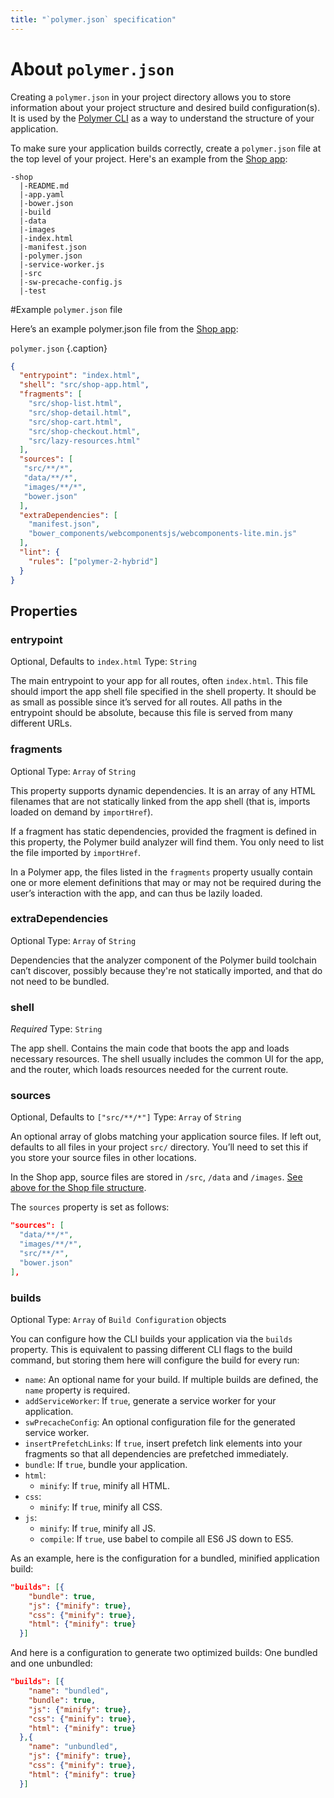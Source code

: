 ```yaml
---
title: "`polymer.json` specification"
---
```


<!-- toc -->

# About `polymer.json`

Creating a `polymer.json` in your project directory allows you to store information about your project structure and desired build configuration(s). It is used by the [Polymer CLI](polymer-cli) as a way to understand the structure of your application.

To make sure your application builds correctly, create a `polymer.json` file at the top level of your project. Here's an example from the [Shop app](https://github.com/Polymer/shop):

```
-shop
  |-README.md
  |-app.yaml
  |-bower.json
  |-build
  |-data
  |-images
  |-index.html
  |-manifest.json
  |-polymer.json
  |-service-worker.js
  |-src
  |-sw-precache-config.js
  |-test
```

#Example `polymer.json` file

Here’s an example polymer.json file from the [Shop app](https://github.com/Polymer/shop):

`polymer.json`
{.caption}
```json
{
  "entrypoint": "index.html",
  "shell": "src/shop-app.html",
  "fragments": [
    "src/shop-list.html",
    "src/shop-detail.html",
    "src/shop-cart.html",
    "src/shop-checkout.html",
    "src/lazy-resources.html"
  ],
  "sources": [
   "src/**/*",
   "data/**/*",
   "images/**/*",
   "bower.json"
  ],
  "extraDependencies": [
    "manifest.json",
    "bower_components/webcomponentsjs/webcomponents-lite.min.js"
  ],
  "lint": {
    "rules": ["polymer-2-hybrid"]
  }
}
```

## Properties

### entrypoint
Optional, Defaults to `index.html`
Type: `String`

The main entrypoint to your app for all routes, often `index.html`. This file should import the app shell file specified in the shell property. It should be as small as possible since it’s served for all routes. All paths in the entrypoint should be absolute, because this file is served from many different URLs.

### fragments
Optional
Type: `Array` of `String`

This property supports dynamic dependencies. It is an array of any HTML filenames that are not statically linked from the app shell (that is, imports loaded on demand by `importHref`).

If a fragment has static dependencies, provided the fragment is defined in this property, the Polymer build analyzer will find them. You only need to list the file imported by `importHref`.

In a Polymer app, the files listed in the `fragments` property usually contain one or more element definitions that may or may not be required during the user’s interaction with the app, and can thus be lazily loaded.

### extraDependencies
Optional
Type: `Array` of `String`

Dependencies that the analyzer component of the Polymer build toolchain can’t discover, possibly because they're not statically imported, and that do not need to be bundled.

### shell
*Required* 
Type: `String`

The app shell. Contains the main code that boots the app and loads necessary resources. The shell usually includes the common UI for the app, and the router, which loads resources needed for the current route.

### sources
Optional, Defaults to `["src/**/*"]`
Type: `Array` of `String`

An optional array of globs matching your application source files. If left out, defaults to all files in your project `src/` directory. You’ll need to set this if you store your source files in other locations.

In the Shop app, source files are stored in `/src`, `/data` and `/images`. [See above for the Shop file structure](#about).

The `sources` property is set as follows:

```json
"sources": [
  "data/**/*",
  "images/**/*",
  "src/**/*",
  "bower.json"
],
```

### builds
Optional
Type: `Array` of `Build Configuration` objects

You can configure how the CLI builds your application via the `builds` property. This is equivalent to passing different CLI flags to the build command, but storing them here will configure the build for every run:

* `name`: An optional name for your build. If multiple builds are defined, the `name` property is required.
* `addServiceWorker`: If `true`, generate a service worker for your application.
* `swPrecacheConfig`: An optional configuration file for the generated service worker.
* `insertPrefetchLinks`: If `true`, insert prefetch link elements into your fragments so that all dependencies are prefetched immediately.
* `bundle`: If `true`, bundle your application.
* `html`:
  * `minify`: If `true`, minify all HTML.
* `css`:
  * `minify`: If `true`, minify all CSS.
* `js`:
  * `minify`: If `true`, minify all JS.
  * `compile`: If `true`, use babel to compile all ES6 JS down to ES5.

As an example, here is the configuration for a bundled, minified application build:

```json
"builds": [{
    "bundle": true,
    "js": {"minify": true},
    "css": {"minify": true},
    "html": {"minify": true}
  }]
```

And here is a configuration to generate two optimized builds: One bundled and one unbundled:

```json
"builds": [{
    "name": "bundled",
    "bundle": true,
    "js": {"minify": true},
    "css": {"minify": true},
    "html": {"minify": true}
  },{
    "name": "unbundled",
    "js": {"minify": true},
    "css": {"minify": true},
    "html": {"minify": true}
  }]
```
